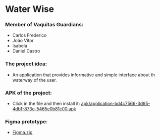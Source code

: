 # Water Wise

### Member of Vaquitas Guardians: 
* Carlos Frederico
* João Vitor
* Isabela 
* Daniel Castro

### The project idea:
* An application that provides informative and simple interface about th waterway of the user.

### APK of the project:
* Click in the file and then install it: [apk/application-bd4c7566-3d95-4db1-873e-5465e0b81c00.apk](https://github.com/danielbirenbaum/WaterWise/tree/main/apk)

### Figma prototype:
* [Figma.zip](https://github.com/danielbirenbaum/WaterWise/blob/main/Figma.zip)

